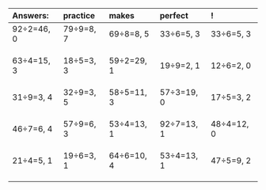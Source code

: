 | Answers: | practice | makes | perfect | ! |
| :--- | :--- | :--- | :--- | :--- |
| 92÷2=46, 0 | 79÷9=8, 7 | 69÷8=8, 5 | 33÷6=5, 3 | 33÷6=5, 3 | 
|   |   |   |   |   | 
|   |   |   |   |   | 
|   |   |   |   |   | 
| 63÷4=15, 3 | 18÷5=3, 3 | 59÷2=29, 1 | 19÷9=2, 1 | 12÷6=2, 0 | 
|   |   |   |   |   | 
|   |   |   |   |   | 
|   |   |   |   |   | 
| 31÷9=3, 4 | 32÷9=3, 5 | 58÷5=11, 3 | 57÷3=19, 0 | 17÷5=3, 2 | 
|   |   |   |   |   | 
|   |   |   |   |   | 
|   |   |   |   |   | 
| 46÷7=6, 4 | 57÷9=6, 3 | 53÷4=13, 1 | 92÷7=13, 1 | 48÷4=12, 0 | 
|   |   |   |   |   | 
|   |   |   |   |   | 
|   |   |   |   |   | 
| 21÷4=5, 1 | 19÷6=3, 1 | 64÷6=10, 4 | 53÷4=13, 1 | 47÷5=9, 2 | 
|   |   |   |   |   | 
|   |   |   |   |   | 
|   |   |   |   |   | 
